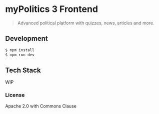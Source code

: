 # myPolitics 3 Frontend

> Advanced political platform with quizzes, news, articles and more.

## Development

```bash
$ npm install
$ npm run dev
```

## Tech Stack

WIP

### License

Apache 2.0 with Commons Clause

